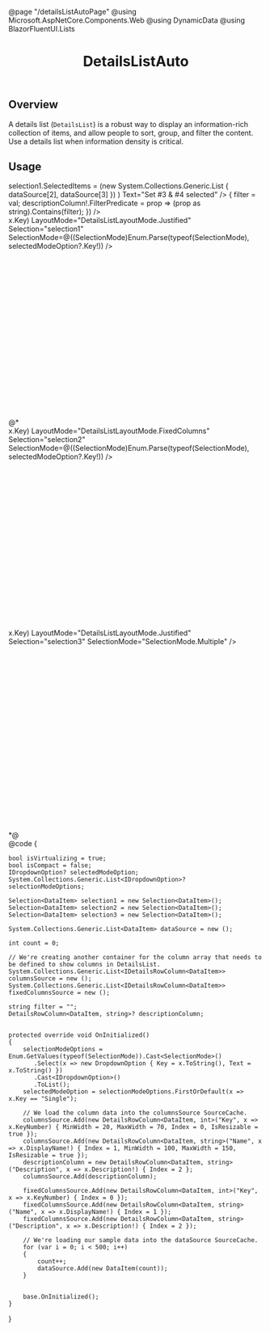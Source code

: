 ﻿@page "/detailsListAutoPage"
@using Microsoft.AspNetCore.Components.Web
@using DynamicData
@using BlazorFluentUI.Lists

<header class="root">
    <h1 class="title">DetailsListAuto</h1>
</header>
<div class="section" style="transition-delay: 0s;">
    <div id="overview" tabindex="-1">
        <h2 class="subHeading hiddenContent">Overview</h2>
    </div>
    <div class="content">
        <div class="ms-Markdown">
            <p>
                A details list (<code>DetailsList</code>) is a robust way to display an information-rich collection of items, and allow people to sort, group, and filter the content. Use a details list when information density is critical.
            </p>
        </div>
    </div>
</div>
<div class="section" style="transition-delay: 0s;">
    <div id="overview" tabindex="-1">
        <h2 class="subHeading">Usage</h2>
    </div>
    <div>
        <div class="subSection">
            <Demo MetadataPath="DetailsListAutoPage" Key="0" Header="DetailsListAuto with many options">
                <Stack Horizontal="true" Tokens="new StackTokens { ChildrenGap = new double[] { 10.0 } }">
                    <Toggle Label="IsVirtualizing" OnText="true" OffText="false" @bind-Checked="isVirtualizing" />
                    <Toggle Label="IsCompact" OnText="true" OffText="false" @bind-Checked="isCompact" />
                    <Dropdown ItemsSource=@selectionModeOptions
                              @bind-SelectedOption=selectedModeOption
                              Style="max-width:300px;">
                    </Dropdown>
                    <DefaultButton OnClick=@(arg => selection1.SelectedItems = (new System.Collections.Generic.List<DataItem> { dataSource[2], dataSource[3] }) ) Text="Set #3 & #4 selected" />
                </Stack>
                <TextField Label="Filter Description"
                           Value=@filter
                           OnInput=@(val => { filter = val; descriptionColumn!.FilterPredicate = prop => (prop as string).Contains(filter); }) />
                <div data-is-scrollable="true" style="height:400px;overflow-y:auto;">
                    <DetailsListAuto  ItemsSource="dataSource"
                                     IsVirtualizing=@isVirtualizing
                                     TItem="DataItem"
                                     Compact=@isCompact
                                     Columns="columnsSource"
                                     GetKey=@(x=>x.Key)
                                     LayoutMode="DetailsListLayoutMode.Justified"
                                     Selection="selection1"
                                     SelectionMode=@((SelectionMode)Enum.Parse(typeof(SelectionMode), selectedModeOption?.Key!)) />
                </div>
            </Demo>
        </div>
        @*<div class="subSection">
            <Demo MetadataPath="DetailsListAutoPage" Key="1" Header="DetailsListAuto with Fixed Columns">
                <div data-is-scrollable="true" style="height:400px;overflow-y:auto;">
                    <DetailsListAuto ItemsSource="dataSource"
                                     IsVirtualizing="true"
                                     Compact="true"
                                     Columns="fixedColumnsSource"
                                     GetKey=@(x=>x.Key)
                                     LayoutMode="DetailsListLayoutMode.FixedColumns"
                                     Selection="selection2"
                                     SelectionMode=@((SelectionMode)Enum.Parse(typeof(SelectionMode), selectedModeOption?.Key!)) />
                </div>
            </Demo>
        </div>
        <div class="subSection">
            <Demo MetadataPath="DetailsListAutoPage" Key="2" Header="DetailsListAuto with MarqueeSelection">
                <div data-is-scrollable="true" style="height:400px;overflow-y:auto;">
                    <MarqueeSelection Selection=@selection3>
                        <DetailsListAuto ItemsSource="dataSource"
                                         IsVirtualizing="true"
                                         Compact="true"
                                         Columns="columnsSource"
                                         GetKey=@(x=>x.Key)
                                         LayoutMode="DetailsListLayoutMode.Justified"
                                         Selection="selection3"
                                         SelectionMode="SelectionMode.Multiple" />
                    </MarqueeSelection>
                </div>
            </Demo>
        </div>*@
    </div>
</div>
@code {

    bool isVirtualizing = true;
    bool isCompact = false;
    IDropdownOption? selectedModeOption;
    System.Collections.Generic.List<IDropdownOption>? selectionModeOptions;

    Selection<DataItem> selection1 = new Selection<DataItem>();
    Selection<DataItem> selection2 = new Selection<DataItem>();
    Selection<DataItem> selection3 = new Selection<DataItem>();

    System.Collections.Generic.List<DataItem> dataSource = new ();

    int count = 0;

    // We're creating another container for the column array that needs to be defined to show columns in DetailsList.
    System.Collections.Generic.List<IDetailsRowColumn<DataItem>> columnsSource = new ();
    System.Collections.Generic.List<IDetailsRowColumn<DataItem>> fixedColumnsSource = new ();

    string filter = "";
    DetailsRowColumn<DataItem, string>? descriptionColumn;


    protected override void OnInitialized()
    {
        selectionModeOptions = Enum.GetValues(typeof(SelectionMode)).Cast<SelectionMode>()
           .Select(x => new DropdownOption { Key = x.ToString(), Text = x.ToString() })
           .Cast<IDropdownOption>()
           .ToList();
        selectedModeOption = selectionModeOptions.FirstOrDefault(x => x.Key == "Single");

        // We load the column data into the columnsSource SourceCache.
        columnsSource.Add(new DetailsRowColumn<DataItem, int>("Key", x => x.KeyNumber) { MinWidth = 20, MaxWidth = 70, Index = 0, IsResizable = true });
        columnsSource.Add(new DetailsRowColumn<DataItem, string>("Name", x => x.DisplayName!) { Index = 1, MinWidth = 100, MaxWidth = 150, IsResizable = true });
        descriptionColumn = new DetailsRowColumn<DataItem, string>("Description", x => x.Description!) { Index = 2 };
        columnsSource.Add(descriptionColumn);

        fixedColumnsSource.Add(new DetailsRowColumn<DataItem, int>("Key", x => x.KeyNumber) { Index = 0 });
        fixedColumnsSource.Add(new DetailsRowColumn<DataItem, string>("Name", x => x.DisplayName!) { Index = 1 });
        fixedColumnsSource.Add(new DetailsRowColumn<DataItem, string>("Description", x => x.Description!) { Index = 2 });

        // We're loading our sample data into the dataSource SourceCache.
        for (var i = 0; i < 500; i++)
        {
            count++;
            dataSource.Add(new DataItem(count));
        }


        base.OnInitialized();
    }




}